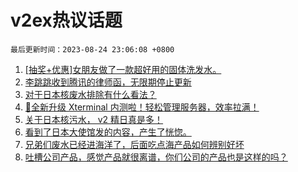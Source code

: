 # v2ex热议话题

`最后更新时间：2023-08-24 23:06:08 +0800`

1. [[抽奖+优惠]女朋友做了一款超好用的固体洗发水。](https://www.v2ex.com/t/967824)
1. [李跳跳收到腾讯的律师函，无限期停止更新](https://www.v2ex.com/t/967813)
1. [对于日本核废水排除有什么看法？](https://www.v2ex.com/t/967976)
1. [🎉全新升级 Xterminal 内测啦！轻松管理服务器，效率拉满！](https://www.v2ex.com/t/967928)
1. [关于日本核污水， v2 精日真是多！](https://www.v2ex.com/t/968048)
1. [看到了日本大使馆发的内容，产生了恍惚。](https://www.v2ex.com/t/967995)
1. [兄弟们废水已经进海洋了，后面吃点海产品如何辨别好坏](https://www.v2ex.com/t/967950)
1. [吐槽公司产品，感觉产品就很离谱，你们公司的产品也是这样的吗？](https://www.v2ex.com/t/967873)

